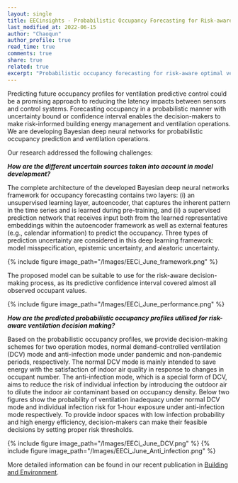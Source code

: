 ```yaml
---
layout: single
title: EECinsights - Probabilistic Occupancy Forecasting for Risk-aware Ventilation
last_modified_at: 2022-06-15
author: "Chaoqun"
author_profile: true
read_time: true
comments: true
share: true
related: true
excerpt: "Probabilistic occupancy forecasting for risk-aware optimal ventilation through autoencoder Bayesian deep neural networks."
---
```


Predicting future occupancy profiles for ventilation predictive control could be a promising approach to reducing the latency impacts between sensors and control systems. Forecasting occupancy in a probabilistic manner with uncertainty bound or confidence interval enables the decision-makers to make risk-informed building energy management and ventilation operations. We are developing Bayesian deep neural networks for probabilistic occupancy prediction and ventilation operations. 

Our research addressed the following challenges:

**_How are the different uncertain sources taken into account in model development?_**

The complete architecture of the developed Bayesian deep neural networks framework for occupancy forecasting contains two layers: (i) an unsupervised learning layer, autoencoder, that captures the inherent pattern in the time series and is learned during pre-training, and (ii) a supervised prediction network that receives input both from the learned representative embeddings within the autoencoder framework as well as external features (e.g., calendar information) to predict the occupancy. Three types of prediction uncertainty are considered in this deep learning framework: model misspecification, epistemic uncertainty, and aleatoric uncertainty. 

{% include figure image_path="/Images/EECi_June_framework.png" %}

The proposed model can be suitable to use for the risk-aware decision-making process, as its predictive confidence interval covered almost all observed occupant values.

{% include figure image_path="/Images/EECi_June_performance.png" %}

**_How are the predicted probabilistic occupancy profiles utilised for risk-aware ventilation decision making?_**

Based on the probabilistic occupancy profiles, we provide decision-making schemes for two operation modes, normal demand-controlled ventilation (DCV) mode and anti-infection mode under pandemic and non-pandemic periods, respectively. The normal DCV mode is mainly intended to save energy with the satisfaction of indoor air quality in response to changes in occupant number. The anti-infection mode, which is a special form of DCV, aims to reduce the risk of individual infection by introducing the outdoor air to dilute the indoor air contaminant based on occupancy density. Below two figures show the probability of ventilation inadequacy under normal DCV mode and individual infection risk for 1-hour exposure under anti-infection mode respectively. To provide indoor spaces with low infection probability and high energy efficiency, decision-makers can make their feasible decisions by setting proper risk thresholds. 

{% include figure image_path="/Images/EECi_June_DCV.png" %}
{% include figure image_path="/Images/EECi_June_Anti_infection.png" %}

More detailed information can be found in our recent publication in [Building and Environment](https://doi.org/10.1016/j.buildenv.2022.109207). 
